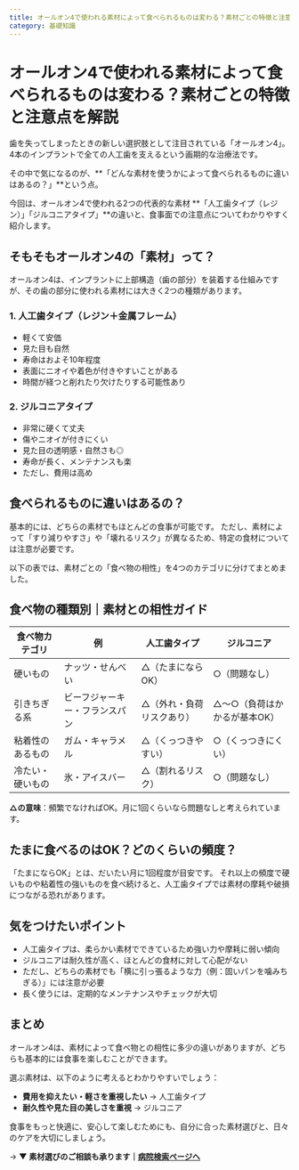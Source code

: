 ```yaml
---
title: オールオン4で使われる素材によって食べられるものは変わる？素材ごとの特徴と注意点を解説
category: 基礎知識
---
```


# オールオン4で使われる素材によって食べられるものは変わる？素材ごとの特徴と注意点を解説

歯を失ってしまったときの新しい選択肢として注目されている「オールオン4」。
4本のインプラントで全ての人工歯を支えるという画期的な治療法です。

その中で気になるのが、**「どんな素材を使うかによって食べられるものに違いはあるの？」**という点。

今回は、オールオン4で使われる2つの代表的な素材
**「人工歯タイプ（レジン）」「ジルコニアタイプ」**の違いと、食事面での注意点についてわかりやすく紹介します。

## そもそもオールオン4の「素材」って？

オールオン4は、インプラントに上部構造（歯の部分）を装着する仕組みですが、その歯の部分に使われる素材には大きく2つの種類があります。

### 1. 人工歯タイプ（レジン＋金属フレーム）
- 軽くて安価
- 見た目も自然
- 寿命はおよそ10年程度
- 表面にニオイや着色が付きやすいことがある
- 時間が経つと削れたり欠けたりする可能性あり

### 2. ジルコニアタイプ
- 非常に硬くて丈夫
- 傷やニオイが付きにくい
- 見た目の透明感・自然さも◎
- 寿命が長く、メンテナンスも楽
- ただし、費用は高め

## 食べられるものに違いはあるの？

基本的には、どちらの素材でもほとんどの食事が可能です。
ただし、素材によって「すり減りやすさ」や「壊れるリスク」が異なるため、特定の食材については注意が必要です。

以下の表では、素材ごとの「食べ物の相性」を4つのカテゴリに分けてまとめました。

## 食べ物の種類別｜素材との相性ガイド

| 食べ物カテゴリ | 例 | 人工歯タイプ | ジルコニア |
|---|---|---|---|
| 硬いもの | ナッツ・せんべい | △（たまにならOK） | ○（問題なし） |
| 引きちぎる系 | ビーフジャーキー・フランスパン | △（外れ・負荷リスクあり） | △〜○（負荷はかかるが基本OK） |
| 粘着性のあるもの | ガム・キャラメル | △（くっつきやすい） | ○（くっつきにくい） |
| 冷たい・硬いもの | 氷・アイスバー | △（割れるリスク） | ○（問題なし） |

**△の意味**：頻繁でなければOK。月に1回くらいなら問題なしと考えられています。

## たまに食べるのはOK？どのくらいの頻度？

「たまにならOK」とは、だいたい月に1回程度が目安です。
それ以上の頻度で硬いものや粘着性の強いものを食べ続けると、人工歯タイプでは素材の摩耗や破損につながる恐れがあります。

## 気をつけたいポイント

- 人工歯タイプは、柔らかい素材でできているため強い力や摩耗に弱い傾向
- ジルコニアは耐久性が高く、ほとんどの食材に対して心配がない
- ただし、どちらの素材でも「横に引っ張るような力（例：固いパンを噛みちぎる）」には注意が必要
- 長く使うには、定期的なメンテナンスやチェックが大切

## まとめ

オールオン4は、素材によって食べ物との相性に多少の違いがありますが、どちらも基本的には食事を楽しむことができます。

選ぶ素材は、以下のように考えるとわかりやすいでしょう：
- **費用を抑えたい・軽さを重視したい** → 人工歯タイプ
- **耐久性や見た目の美しさを重視** → ジルコニア

食事をもっと快適に、安心して楽しむためにも、自分に合った素材選びと、日々のケアを大切にしましょう。

→ **▼ 素材選びのご相談も承ります｜[病院検索ページへ](/hospitals/)**